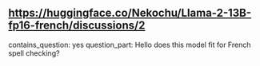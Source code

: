 ## https://huggingface.co/Nekochu/Llama-2-13B-fp16-french/discussions/2

contains_question: yes
question_part: Hello does this model fit for French spell checking?